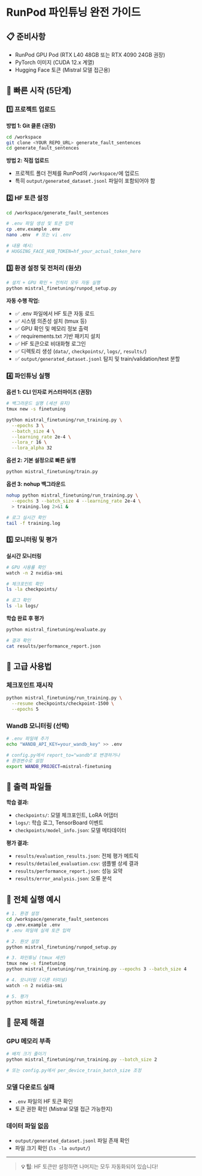 # RunPod 파인튜닝 완전 가이드

## 📋 준비사항
- RunPod GPU Pod (RTX L40 48GB 또는 RTX 4090 24GB 권장)
- PyTorch 이미지 (CUDA 12.x 계열)
- Hugging Face 토큰 (Mistral 모델 접근용)

## 🚀 빠른 시작 (5단계)

### 1️⃣ 프로젝트 업로드

**방법 1: Git 클론 (권장)**
```bash
cd /workspace
git clone <YOUR_REPO_URL> generate_fault_sentences
cd generate_fault_sentences
```

**방법 2: 직접 업로드**
- 프로젝트 폴더 전체를 RunPod의 `/workspace/`에 업로드
- 특히 `output/generated_dataset.jsonl` 파일이 포함되어야 함

### 2️⃣ HF 토큰 설정

```bash
cd /workspace/generate_fault_sentences

# .env 파일 생성 및 토큰 입력
cp .env.example .env
nano .env  # 또는 vi .env

# 내용 예시:
# HUGGING_FACE_HUB_TOKEN=hf_your_actual_token_here
```

### 3️⃣ 환경 설정 및 전처리 (원샷)

```bash
# 설치 + GPU 확인 + 전처리 모두 자동 실행
python mistral_finetuning/runpod_setup.py
```

**자동 수행 작업:**
- ✅ .env 파일에서 HF 토큰 자동 로드
- ✅ 시스템 의존성 설치 (tmux 등)
- ✅ GPU 확인 및 메모리 정보 출력
- ✅ requirements.txt 기반 패키지 설치
- ✅ HF 토큰으로 비대화형 로그인
- ✅ 디렉토리 생성 (`data/`, `checkpoints/`, `logs/`, `results/`)
- ✅ `output/generated_dataset.jsonl` 탐지 및 train/validation/test 분할

### 4️⃣ 파인튜닝 실행

**옵션 1: CLI 인자로 커스터마이즈 (권장)**
```bash
# 백그라운드 실행 (세션 유지)
tmux new -s finetuning

python mistral_finetuning/run_training.py \
  --epochs 3 \
  --batch_size 4 \
  --learning_rate 2e-4 \
  --lora_r 16 \
  --lora_alpha 32
```

**옵션 2: 기본 설정으로 빠른 실행**
```bash
python mistral_finetuning/train.py
```

**옵션 3: nohup 백그라운드**
```bash
nohup python mistral_finetuning/run_training.py \
  --epochs 3 --batch_size 4 --learning_rate 2e-4 \
  > training.log 2>&1 &

# 로그 실시간 확인
tail -f training.log
```

### 5️⃣ 모니터링 및 평가

**실시간 모니터링**
```bash
# GPU 사용률 확인
watch -n 2 nvidia-smi

# 체크포인트 확인
ls -la checkpoints/

# 로그 확인
ls -la logs/
```

**학습 완료 후 평가**
```bash
python mistral_finetuning/evaluate.py

# 결과 확인
cat results/performance_report.json
```

## 🔄 고급 사용법

### 체크포인트 재시작
```bash
python mistral_finetuning/run_training.py \
  --resume checkpoints/checkpoint-1500 \
  --epochs 5
```

### WandB 모니터링 (선택)
```bash
# .env 파일에 추가
echo "WANDB_API_KEY=your_wandb_key" >> .env

# config.py에서 report_to="wandb"로 변경하거나
# 환경변수로 설정
export WANDB_PROJECT=mistral-finetuning
```

## 📂 출력 파일들

**학습 결과:**
- `checkpoints/`: 모델 체크포인트, LoRA 어댑터
- `logs/`: 학습 로그, TensorBoard 이벤트
- `checkpoints/model_info.json`: 모델 메타데이터

**평가 결과:**
- `results/evaluation_results.json`: 전체 평가 메트릭
- `results/detailed_evaluation.csv`: 샘플별 상세 결과
- `results/performance_report.json`: 성능 요약
- `results/error_analysis.json`: 오류 분석

## 🎯 전체 실행 예시

```bash
# 1. 환경 설정
cd /workspace/generate_fault_sentences
cp .env.example .env
# .env 파일에 실제 토큰 입력

# 2. 원샷 설정
python mistral_finetuning/runpod_setup.py

# 3. 파인튜닝 (tmux 세션)
tmux new -s finetuning
python mistral_finetuning/run_training.py --epochs 3 --batch_size 4

# 4. 모니터링 (다른 터미널)
watch -n 2 nvidia-smi

# 5. 평가
python mistral_finetuning/evaluate.py
```

## 🔧 문제 해결

### GPU 메모리 부족
```bash
# 배치 크기 줄이기
python mistral_finetuning/run_training.py --batch_size 2

# 또는 config.py에서 per_device_train_batch_size 조정
```

### 모델 다운로드 실패
- `.env` 파일의 HF 토큰 확인
- 토큰 권한 확인 (Mistral 모델 접근 가능한지)

### 데이터 파일 없음
- `output/generated_dataset.jsonl` 파일 존재 확인
- 파일 크기 확인 (`ls -la output/`)

---

> **💡 팁**: HF 토큰만 설정하면 나머지는 모두 자동화되어 있습니다!